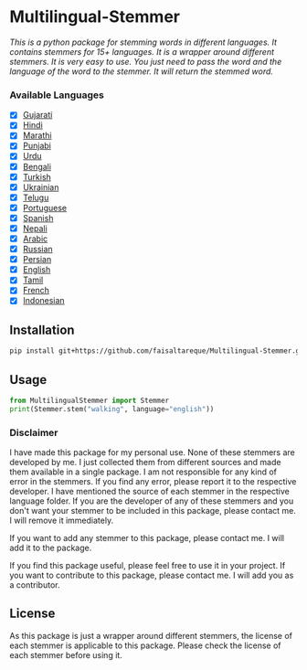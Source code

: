 # Multilingual-Stemmer

*This is a python package for stemming words in different languages. It contains stemmers for 15+ languages. It is a wrapper around different stemmers. It is very easy to use. You just need to pass the word and the language of the word to the stemmer. It will return the stemmed word.*

### Available Languages

- [x] [Gujarati](/MultilingualStemmer/Languages/Gujarati/README.md)
- [x] [Hindi](/MultilingualStemmer/Languages/Hindi/README.md)
- [x] [Marathi](/MultilingualStemmer/Languages/Marathi/README.md)
- [x] [Punjabi](/MultilingualStemmer/Languages/Punjabi/README.md)
- [x] [Urdu](/MultilingualStemmer/Languages/Urdu/README.md)
- [x] [Bengali](/MultilingualStemmer/Languages/Bengali/README.md)
- [X] [Turkish](/MultilingualStemmer/Languages/Turkish/README.md)
- [x] [Ukrainian](/MultilingualStemmer/Languages/Ukrainian/README.md)
- [X] [Telugu](/MultilingualStemmer/Languages/Telugu/README.md)
- [x] [Portuguese](/MultilingualStemmer/Languages/Portuguese/README.md)
- [x] [Spanish](/MultilingualStemmer/Languages/Spanish/README.md)
- [x] [Nepali](/MultilingualStemmer/Languages/Nepali/README.md)
- [x] [Arabic](/MultilingualStemmer/Languages/Arabic/README.md)
- [x] [Russian](/MultilingualStemmer/Languages/Russian/README.md)
- [X] [Persian](/MultilingualStemmer/Languages/Persian/README.md)
- [x] [English](/MultilingualStemmer/Languages/English/README.md)
- [X] [Tamil](/MultilingualStemmer/Languages/Tamil/README.md)
- [x] [French](/MultilingualStemmer/Languages/French/README.md)
- [x] [Indonesian](/MultilingualStemmer/Languages/Indonesian/README.md)

## Installation

```bash
pip install git+https://github.com/faisaltareque/Multilingual-Stemmer.git
```

## Usage

```python
from MultilingualStemmer import Stemmer
print(Stemmer.stem("walking", language="english"))
```

### Disclaimer
I have made this package for my personal use. None of these stemmers are developed by me. I just collected them from different sources and made them available in a single package. I am not responsible for any kind of error in the stemmers. If you find any error, please report it to the respective developer. I have mentioned the source of each stemmer in the respective language folder. If you are the developer of any of these stemmers and you don't want your stemmer to be included in this package, please contact me. I will remove it immediately.

If you want to add any stemmer to this package, please contact me. I will add it to the package.

If you find this package useful, please feel free to use it in your project. If you want to contribute to this package, please contact me. I will add you as a contributor.

## License
As this package is just a wrapper around different stemmers, the license of each stemmer is applicable to this package. Please check the license of each stemmer before using it.

